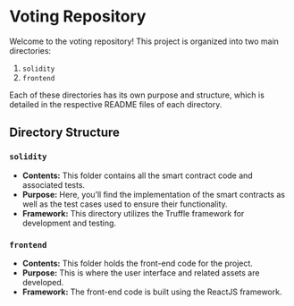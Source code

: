 # Voting Repository

Welcome to the voting repository! This project is organized into two main directories:

1. `solidity`
2. `frontend`

Each of these directories has its own purpose and structure, which is detailed in the respective README files of each
directory.

## Directory Structure

### `solidity`

- **Contents:** This folder contains all the smart contract code and associated tests.
- **Purpose:** Here, you’ll find the implementation of the smart contracts as well as the test cases used to ensure
  their functionality.
- **Framework:** This directory utilizes the Truffle framework for development and testing.

### `frontend`

- **Contents:** This folder holds the front-end code for the project.
- **Purpose:** This is where the user interface and related assets are developed.
- **Framework:** The front-end code is built using the ReactJS framework.